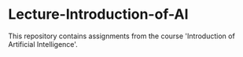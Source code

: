 # Lecture-Introduction-of-AI
This repository contains assignments from the course 'Introduction of Artificial Intelligence'.
